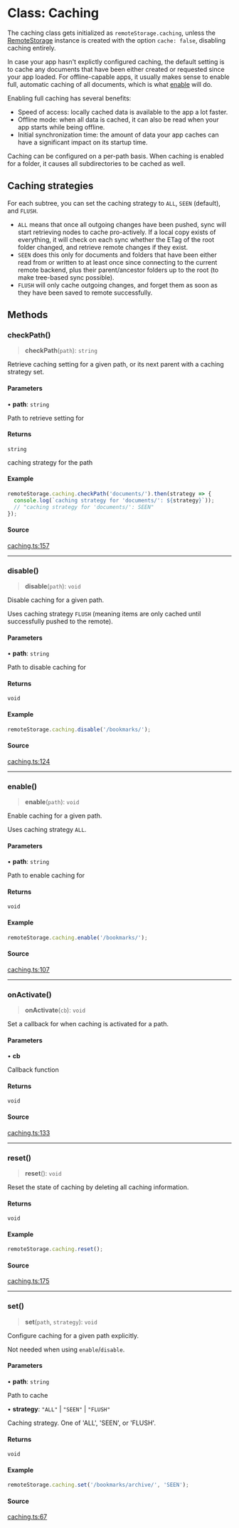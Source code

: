 # Class: Caching

The caching class gets initialized as `remoteStorage.caching`, unless the
[RemoteStorage](../../remotestorage/classes/RemoteStorage.md) instance is created with the option `cache: false`, disabling
caching entirely.

In case your app hasn't explictly configured caching, the default setting is to
cache any documents that have been either created or requested since your app
loaded. For offline-capable apps, it usually makes sense to enable full,
automatic caching of all documents, which is what [enable](Caching.md#enable) will do.

Enabling full caching has several benefits:

* Speed of access: locally cached data is available to the app a lot faster.
* Offline mode: when all data is cached, it can also be read when your app
  starts while being offline.
* Initial synchronization time: the amount of data your app caches can
  have a significant impact on its startup time.

Caching can be configured on a per-path basis. When caching is enabled for a
folder, it causes all subdirectories to be cached as well.

## Caching strategies

For each subtree, you can set the caching strategy to ``ALL``, ``SEEN``
(default), and ``FLUSH``.

* `ALL` means that once all outgoing changes have been pushed, sync will
  start retrieving nodes to cache pro-actively. If a local copy exists
  of everything, it will check on each sync whether the ETag of the root
  folder changed, and retrieve remote changes if they exist.
* `SEEN` does this only for documents and folders that have been either
  read from or written to at least once since connecting to the current
  remote backend, plus their parent/ancestor folders up to the root (to
  make tree-based sync possible).
* `FLUSH` will only cache outgoing changes, and forget them as soon as
  they have been saved to remote successfully.

## Methods

### checkPath()

> **checkPath**(`path`): `string`

Retrieve caching setting for a given path, or its next parent
with a caching strategy set.

#### Parameters

• **path**: `string`

Path to retrieve setting for

#### Returns

`string`

caching strategy for the path

#### Example

```js
remoteStorage.caching.checkPath('documents/').then(strategy => {
  console.log(`caching strategy for 'documents/': ${strategy}`));
  // "caching strategy for 'documents/': SEEN"
});
```

#### Source

[caching.ts:157](https://github.com/remotestorage/remotestorage.js/blob/e2bff1869cf784e0b2712889b7313d816e139b0c/src/caching.ts#L157)

***

### disable()

> **disable**(`path`): `void`

Disable caching for a given path.

Uses caching strategy ``FLUSH`` (meaning items are only cached until
successfully pushed to the remote).

#### Parameters

• **path**: `string`

Path to disable caching for

#### Returns

`void`

#### Example

```js
remoteStorage.caching.disable('/bookmarks/');
```

#### Source

[caching.ts:124](https://github.com/remotestorage/remotestorage.js/blob/e2bff1869cf784e0b2712889b7313d816e139b0c/src/caching.ts#L124)

***

### enable()

> **enable**(`path`): `void`

Enable caching for a given path.

Uses caching strategy ``ALL``.

#### Parameters

• **path**: `string`

Path to enable caching for

#### Returns

`void`

#### Example

```js
remoteStorage.caching.enable('/bookmarks/');
```

#### Source

[caching.ts:107](https://github.com/remotestorage/remotestorage.js/blob/e2bff1869cf784e0b2712889b7313d816e139b0c/src/caching.ts#L107)

***

### onActivate()

> **onActivate**(`cb`): `void`

Set a callback for when caching is activated for a path.

#### Parameters

• **cb**

Callback function

#### Returns

`void`

#### Source

[caching.ts:133](https://github.com/remotestorage/remotestorage.js/blob/e2bff1869cf784e0b2712889b7313d816e139b0c/src/caching.ts#L133)

***

### reset()

> **reset**(): `void`

Reset the state of caching by deleting all caching information.

#### Returns

`void`

#### Example

```js
remoteStorage.caching.reset();
```

#### Source

[caching.ts:175](https://github.com/remotestorage/remotestorage.js/blob/e2bff1869cf784e0b2712889b7313d816e139b0c/src/caching.ts#L175)

***

### set()

> **set**(`path`, `strategy`): `void`

Configure caching for a given path explicitly.

Not needed when using ``enable``/``disable``.

#### Parameters

• **path**: `string`

Path to cache

• **strategy**: `"ALL"` \| `"SEEN"` \| `"FLUSH"`

Caching strategy. One of 'ALL', 'SEEN', or 'FLUSH'.

#### Returns

`void`

#### Example

```js
remoteStorage.caching.set('/bookmarks/archive/', 'SEEN');
```

#### Source

[caching.ts:67](https://github.com/remotestorage/remotestorage.js/blob/e2bff1869cf784e0b2712889b7313d816e139b0c/src/caching.ts#L67)
